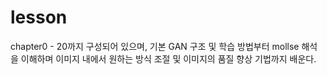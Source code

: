 # lesson

  chapter0 - 20까지 구성되어 있으며, 기본 GAN 구조 및 학습 방법부터 mollse 해석을 이해하며 이미지 내에서 원하는 방식 조절 및 이미지의 품질 향상 기법까지 배운다.
